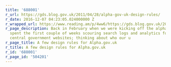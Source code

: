```yaml
---
title: '688001'
r_url: https://gds.blog.gov.uk/2011/04/28/alpha-gov-uk-design-rules/
r_date: 2016-12-07 04:23:05.024000000 Z
r_wrapped_url: https://www.reading.am/p/4ww6/https://gds.blog.gov.uk/2011/04/28/alpha-gov-uk-design-rules/
r_page_description: Back in February when we were kicking off the alpha project, we
  spent the first couple of weeks scouring search logs and analytics for the various
  central government websites; thinking about who our u
r_page_title: A few design rules for Alpha.gov.uk
r_title: A few design rules for Alpha.gov.uk
r_id: '688001'
r_page_id: '504201'
---
```


